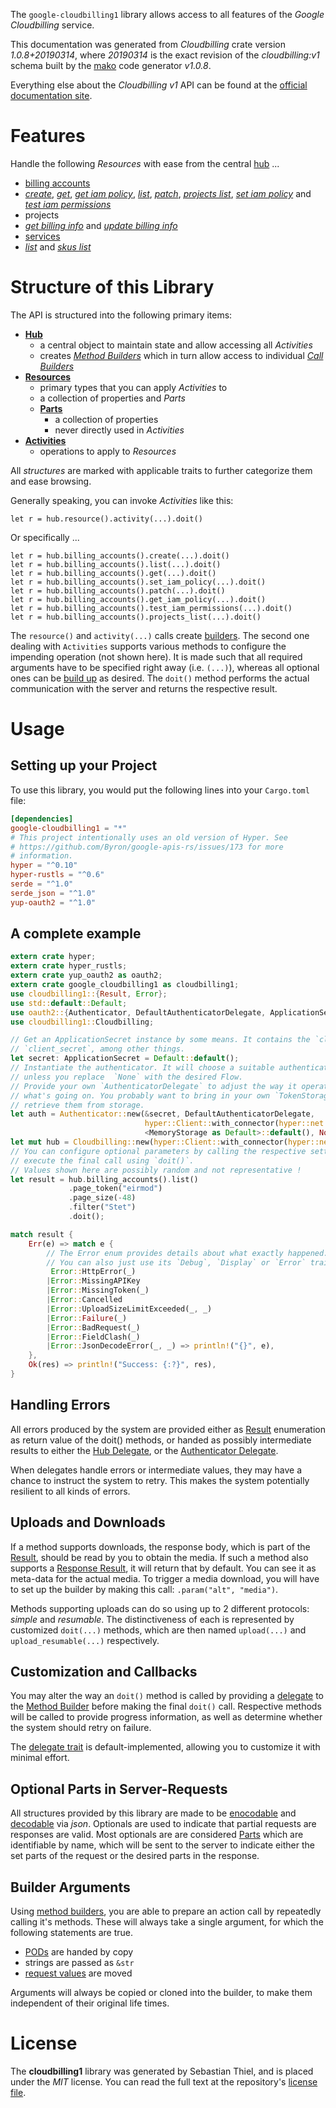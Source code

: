 <!---
DO NOT EDIT !
This file was generated automatically from 'src/mako/api/README.md.mako'
DO NOT EDIT !
-->
The `google-cloudbilling1` library allows access to all features of the *Google Cloudbilling* service.

This documentation was generated from *Cloudbilling* crate version *1.0.8+20190314*, where *20190314* is the exact revision of the *cloudbilling:v1* schema built by the [mako](http://www.makotemplates.org/) code generator *v1.0.8*.

Everything else about the *Cloudbilling* *v1* API can be found at the
[official documentation site](https://cloud.google.com/billing/).
# Features

Handle the following *Resources* with ease from the central [hub](https://docs.rs/google-cloudbilling1/1.0.8+20190314/google_cloudbilling1/struct.Cloudbilling.html) ... 

* [billing accounts](https://docs.rs/google-cloudbilling1/1.0.8+20190314/google_cloudbilling1/struct.BillingAccount.html)
 * [*create*](https://docs.rs/google-cloudbilling1/1.0.8+20190314/google_cloudbilling1/struct.BillingAccountCreateCall.html), [*get*](https://docs.rs/google-cloudbilling1/1.0.8+20190314/google_cloudbilling1/struct.BillingAccountGetCall.html), [*get iam policy*](https://docs.rs/google-cloudbilling1/1.0.8+20190314/google_cloudbilling1/struct.BillingAccountGetIamPolicyCall.html), [*list*](https://docs.rs/google-cloudbilling1/1.0.8+20190314/google_cloudbilling1/struct.BillingAccountListCall.html), [*patch*](https://docs.rs/google-cloudbilling1/1.0.8+20190314/google_cloudbilling1/struct.BillingAccountPatchCall.html), [*projects list*](https://docs.rs/google-cloudbilling1/1.0.8+20190314/google_cloudbilling1/struct.BillingAccountProjectListCall.html), [*set iam policy*](https://docs.rs/google-cloudbilling1/1.0.8+20190314/google_cloudbilling1/struct.BillingAccountSetIamPolicyCall.html) and [*test iam permissions*](https://docs.rs/google-cloudbilling1/1.0.8+20190314/google_cloudbilling1/struct.BillingAccountTestIamPermissionCall.html)
* projects
 * [*get billing info*](https://docs.rs/google-cloudbilling1/1.0.8+20190314/google_cloudbilling1/struct.ProjectGetBillingInfoCall.html) and [*update billing info*](https://docs.rs/google-cloudbilling1/1.0.8+20190314/google_cloudbilling1/struct.ProjectUpdateBillingInfoCall.html)
* [services](https://docs.rs/google-cloudbilling1/1.0.8+20190314/google_cloudbilling1/struct.Service.html)
 * [*list*](https://docs.rs/google-cloudbilling1/1.0.8+20190314/google_cloudbilling1/struct.ServiceListCall.html) and [*skus list*](https://docs.rs/google-cloudbilling1/1.0.8+20190314/google_cloudbilling1/struct.ServiceSkuListCall.html)




# Structure of this Library

The API is structured into the following primary items:

* **[Hub](https://docs.rs/google-cloudbilling1/1.0.8+20190314/google_cloudbilling1/struct.Cloudbilling.html)**
    * a central object to maintain state and allow accessing all *Activities*
    * creates [*Method Builders*](https://docs.rs/google-cloudbilling1/1.0.8+20190314/google_cloudbilling1/trait.MethodsBuilder.html) which in turn
      allow access to individual [*Call Builders*](https://docs.rs/google-cloudbilling1/1.0.8+20190314/google_cloudbilling1/trait.CallBuilder.html)
* **[Resources](https://docs.rs/google-cloudbilling1/1.0.8+20190314/google_cloudbilling1/trait.Resource.html)**
    * primary types that you can apply *Activities* to
    * a collection of properties and *Parts*
    * **[Parts](https://docs.rs/google-cloudbilling1/1.0.8+20190314/google_cloudbilling1/trait.Part.html)**
        * a collection of properties
        * never directly used in *Activities*
* **[Activities](https://docs.rs/google-cloudbilling1/1.0.8+20190314/google_cloudbilling1/trait.CallBuilder.html)**
    * operations to apply to *Resources*

All *structures* are marked with applicable traits to further categorize them and ease browsing.

Generally speaking, you can invoke *Activities* like this:

```Rust,ignore
let r = hub.resource().activity(...).doit()
```

Or specifically ...

```ignore
let r = hub.billing_accounts().create(...).doit()
let r = hub.billing_accounts().list(...).doit()
let r = hub.billing_accounts().get(...).doit()
let r = hub.billing_accounts().set_iam_policy(...).doit()
let r = hub.billing_accounts().patch(...).doit()
let r = hub.billing_accounts().get_iam_policy(...).doit()
let r = hub.billing_accounts().test_iam_permissions(...).doit()
let r = hub.billing_accounts().projects_list(...).doit()
```

The `resource()` and `activity(...)` calls create [builders][builder-pattern]. The second one dealing with `Activities` 
supports various methods to configure the impending operation (not shown here). It is made such that all required arguments have to be 
specified right away (i.e. `(...)`), whereas all optional ones can be [build up][builder-pattern] as desired.
The `doit()` method performs the actual communication with the server and returns the respective result.

# Usage

## Setting up your Project

To use this library, you would put the following lines into your `Cargo.toml` file:

```toml
[dependencies]
google-cloudbilling1 = "*"
# This project intentionally uses an old version of Hyper. See
# https://github.com/Byron/google-apis-rs/issues/173 for more
# information.
hyper = "^0.10"
hyper-rustls = "^0.6"
serde = "^1.0"
serde_json = "^1.0"
yup-oauth2 = "^1.0"
```

## A complete example

```Rust
extern crate hyper;
extern crate hyper_rustls;
extern crate yup_oauth2 as oauth2;
extern crate google_cloudbilling1 as cloudbilling1;
use cloudbilling1::{Result, Error};
use std::default::Default;
use oauth2::{Authenticator, DefaultAuthenticatorDelegate, ApplicationSecret, MemoryStorage};
use cloudbilling1::Cloudbilling;

// Get an ApplicationSecret instance by some means. It contains the `client_id` and 
// `client_secret`, among other things.
let secret: ApplicationSecret = Default::default();
// Instantiate the authenticator. It will choose a suitable authentication flow for you, 
// unless you replace  `None` with the desired Flow.
// Provide your own `AuthenticatorDelegate` to adjust the way it operates and get feedback about 
// what's going on. You probably want to bring in your own `TokenStorage` to persist tokens and
// retrieve them from storage.
let auth = Authenticator::new(&secret, DefaultAuthenticatorDelegate,
                              hyper::Client::with_connector(hyper::net::HttpsConnector::new(hyper_rustls::TlsClient::new())),
                              <MemoryStorage as Default>::default(), None);
let mut hub = Cloudbilling::new(hyper::Client::with_connector(hyper::net::HttpsConnector::new(hyper_rustls::TlsClient::new())), auth);
// You can configure optional parameters by calling the respective setters at will, and
// execute the final call using `doit()`.
// Values shown here are possibly random and not representative !
let result = hub.billing_accounts().list()
             .page_token("eirmod")
             .page_size(-48)
             .filter("Stet")
             .doit();

match result {
    Err(e) => match e {
        // The Error enum provides details about what exactly happened.
        // You can also just use its `Debug`, `Display` or `Error` traits
         Error::HttpError(_)
        |Error::MissingAPIKey
        |Error::MissingToken(_)
        |Error::Cancelled
        |Error::UploadSizeLimitExceeded(_, _)
        |Error::Failure(_)
        |Error::BadRequest(_)
        |Error::FieldClash(_)
        |Error::JsonDecodeError(_, _) => println!("{}", e),
    },
    Ok(res) => println!("Success: {:?}", res),
}

```
## Handling Errors

All errors produced by the system are provided either as [Result](https://docs.rs/google-cloudbilling1/1.0.8+20190314/google_cloudbilling1/enum.Result.html) enumeration as return value of 
the doit() methods, or handed as possibly intermediate results to either the 
[Hub Delegate](https://docs.rs/google-cloudbilling1/1.0.8+20190314/google_cloudbilling1/trait.Delegate.html), or the [Authenticator Delegate](https://docs.rs/yup-oauth2/*/yup_oauth2/trait.AuthenticatorDelegate.html).

When delegates handle errors or intermediate values, they may have a chance to instruct the system to retry. This 
makes the system potentially resilient to all kinds of errors.

## Uploads and Downloads
If a method supports downloads, the response body, which is part of the [Result](https://docs.rs/google-cloudbilling1/1.0.8+20190314/google_cloudbilling1/enum.Result.html), should be
read by you to obtain the media.
If such a method also supports a [Response Result](https://docs.rs/google-cloudbilling1/1.0.8+20190314/google_cloudbilling1/trait.ResponseResult.html), it will return that by default.
You can see it as meta-data for the actual media. To trigger a media download, you will have to set up the builder by making
this call: `.param("alt", "media")`.

Methods supporting uploads can do so using up to 2 different protocols: 
*simple* and *resumable*. The distinctiveness of each is represented by customized 
`doit(...)` methods, which are then named `upload(...)` and `upload_resumable(...)` respectively.

## Customization and Callbacks

You may alter the way an `doit()` method is called by providing a [delegate](https://docs.rs/google-cloudbilling1/1.0.8+20190314/google_cloudbilling1/trait.Delegate.html) to the 
[Method Builder](https://docs.rs/google-cloudbilling1/1.0.8+20190314/google_cloudbilling1/trait.CallBuilder.html) before making the final `doit()` call. 
Respective methods will be called to provide progress information, as well as determine whether the system should 
retry on failure.

The [delegate trait](https://docs.rs/google-cloudbilling1/1.0.8+20190314/google_cloudbilling1/trait.Delegate.html) is default-implemented, allowing you to customize it with minimal effort.

## Optional Parts in Server-Requests

All structures provided by this library are made to be [enocodable](https://docs.rs/google-cloudbilling1/1.0.8+20190314/google_cloudbilling1/trait.RequestValue.html) and 
[decodable](https://docs.rs/google-cloudbilling1/1.0.8+20190314/google_cloudbilling1/trait.ResponseResult.html) via *json*. Optionals are used to indicate that partial requests are responses 
are valid.
Most optionals are are considered [Parts](https://docs.rs/google-cloudbilling1/1.0.8+20190314/google_cloudbilling1/trait.Part.html) which are identifiable by name, which will be sent to 
the server to indicate either the set parts of the request or the desired parts in the response.

## Builder Arguments

Using [method builders](https://docs.rs/google-cloudbilling1/1.0.8+20190314/google_cloudbilling1/trait.CallBuilder.html), you are able to prepare an action call by repeatedly calling it's methods.
These will always take a single argument, for which the following statements are true.

* [PODs][wiki-pod] are handed by copy
* strings are passed as `&str`
* [request values](https://docs.rs/google-cloudbilling1/1.0.8+20190314/google_cloudbilling1/trait.RequestValue.html) are moved

Arguments will always be copied or cloned into the builder, to make them independent of their original life times.

[wiki-pod]: http://en.wikipedia.org/wiki/Plain_old_data_structure
[builder-pattern]: http://en.wikipedia.org/wiki/Builder_pattern
[google-go-api]: https://github.com/google/google-api-go-client

# License
The **cloudbilling1** library was generated by Sebastian Thiel, and is placed 
under the *MIT* license.
You can read the full text at the repository's [license file][repo-license].

[repo-license]: https://github.com/Byron/google-apis-rsblob/master/LICENSE.md
